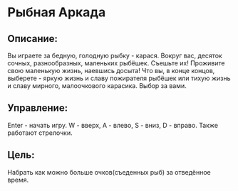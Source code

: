 # Рыбная Аркада
## Описание:
Вы играете за бедную, голодную рыбку - карася. Вокруг вас, десяток сочных, разнообразных, маленьких рыбёшек. Съешьте их! Проживите свою маленькую жизнь, наевшись досыта! 
Что вы, в конце концов, выберете - яркую жизнь и славу пожирателя рыбёшек или тихую жизнь и славу мирного, малоочкового карасика. 
Выбор за вами.
## Управление:
Enter - начать игру. W - вверх, A - влево, S - вниз, D - вправо. Также работают стрелочки.
## Цель:
Набрать как можно больше очков(съеденных рыб) за отведённое время.
